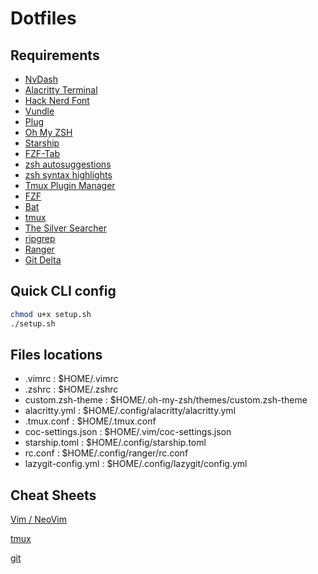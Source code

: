 # Dotfiles

## Requirements

  - [NvDash](https://github.com/MikyStar/NvDash)
  - [Alacritty Terminal](https://github.com/alacritty/alacritty/releases)
  - [Hack Nerd Font](https://github.com/ryanoasis/nerd-fonts/tree/master/patched-fonts/Hack#quick-installation)
  - [Vundle](https://github.com/VundleVim/Vundle.vim#quick-start)
  - [Plug](https://github.com/junegunn/vim-plug#installation)
  - [Oh My ZSH](https://github.com/ohmyzsh/ohmyzsh#basic-installation)
  - [Starship](https://starship.rs/guide/#%F0%9F%9A%80-installation)
  - [FZF-Tab](https://github.com/aloxaf/fzf-tab#configure)
  - [zsh autosuggestions](https://github.com/zsh-users/zsh-autosuggestions/blob/master/INSTALL.md#oh-my-zsh)
  - [zsh syntax highlights](https://github.com/zsh-users/zsh-syntax-highlighting/blob/master/INSTALL.md#oh-my-zsh)
  - [Tmux Plugin Manager](https://github.com/tmux-plugins/tpm#installation)
  - [FZF](https://github.com/junegunn/fzf#installation)  
  - [Bat](https://github.com/sharkdp/bat#installation)
  - [tmux](https://github.com/tmux/tmux/wiki/Installing)
  - [The Silver Searcher](https://github.com/ggreer/the_silver_searcher#installing)
  - [ripgrep](https://github.com/BurntSushi/ripgrep#installation)
  - [Ranger](https://github.com/ranger/ranger#installing)
  - [Git Delta](https://dandavison.github.io/delta/installation.html)

## Quick CLI config

```sh
chmod u+x setup.sh
./setup.sh
```

## Files locations

  - .vimrc : $HOME/.vimrc
  - .zshrc : $HOME/.zshrc
  - custom.zsh-theme : $HOME/.oh-my-zsh/themes/custom.zsh-theme
  - alacritty.yml : $HOME/.config/alacritty/alacritty.yml
  - .tmux.conf : $HOME/.tmux.conf
  - coc-settings.json : $HOME/.vim/coc-settings.json
  - starship.toml : $HOME/.config/starship.toml
  - rc.conf : $HOME/.config/ranger/rc.conf
  - lazygit-config.yml : $HOME/.config/lazygit/config.yml

## Cheat Sheets

[Vim / NeoVim](./cheatsheets/vim.md)

[tmux](./cheatsheets/tmux.md)

[git](./cheatsheets/git.md)

